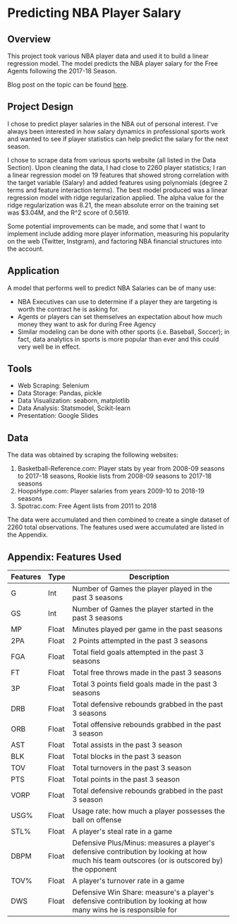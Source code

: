 # Predicting NBA Player Salary


## Overview

This project took various NBA player data and used it to build a linear regression model. The model predicts the NBA player salary for the Free Agents following the 2017-18 Season.

Blog post on the topic can be found [here]("https://datatostories.com/posts/2019/04/19/nba-salary-predictions/").

## Project Design

I chose to predict player salaries in the NBA out of personal interest. I've always been interested in how salary dynamics in professional sports work and wanted to see if player statistics can help predict the salary for the next season. 

I chose to scrape data from various sports website (all listed in the Data Section). Upon cleaning the data, I had close to 2260 player statistics; I ran a linear regression model on 19 features that showed strong correlation with the target variable (Salary) and added features using polynomials (degree 2 terms and feature interaction terms). The best model produced was a linear regression model with ridge regularization applied. The alpha value for the ridge regularization was 8.21, the mean absolute error on the training set was \$3.04M, and the R^2 score of 0.5619. 

Some potential improvements can be made, and some that I want to implement include adding more player information, measuring his popularity on the web (Twitter, Instgram), and factoring NBA financial structures into the account. 

## Application

A model that performs well to predict NBA Salaries can be of many use:

- NBA Executives can use to determine if a player they are targeting is worth the contract he is asking for.
- Agents or players can set themselves an expectation about how much money they want to ask for during Free Agency
- Similar modeling can be done with other sports (i.e. Baseball, Soccer); in fact, data analytics in sports is more popular than ever and this could very well be in effect.



## Tools

- Web Scraping: Selenium
- Data Storage: Pandas, pickle
- Data Visualization: seaborn, matplotlib
- Data Analysis: Statsmodel, Scikit-learn
- Presentation: Google Slides

## Data

The data was obtained by scraping the following websites:

1. Basketball-Reference.com: Player stats by year from 2008-09 seasons to 2017-18 seasons, Rookie lists from 2008-09 seasons to 2017-18 seasons
2. HoopsHype.com: Player salaries from years 2009-10 to 2018-19 seasons
3. Spotrac.com: Free Agent lists from 2011 to 2018

The data were accumulated and then combined to create a single dataset of 2260 total observations. The features used were accumulated are listed in the Appendix.

## Appendix: Features Used

| Features | Type         |  Description | 
| -------- | ------------ |------------- |
| G  | Int |Number of Games the player played in the past 3 seasons |
| GS  | Int |Number of Games the player started in the past 3 seasons|
| MP  | Float |Minutes played per game in the past seasons |
| 2PA  | Float | 2 Points attempted in the past 3 seasons |
| FGA  | Float | Total field goals attempted in the past 3 seasons |
| FT  | Float | Total free throws made in the past 3 seasons |
| 3P  | Float | Total 3 points field goals made in the past 3 seasons |
| DRB  | Float |Total defensive rebounds grabbed in the past 3 seasons |
| ORB  | Float |Total offensive rebounds grabbed in the past 3 season|
| AST  | Float |Total assists in the past 3 season|
| BLK  | Float |Total blocks in the past 3 season |
| TOV | Float |Total turnovers in the past 3 season|
| PTS  | Float |Total points in the past 3 season|
| VORP  | Float |Total defensive rebounds grabbed in the past 3 season |
| USG%  | Float | Usage rate: how much a player possesses the ball on offense|
| STL%  | Float | A player's steal rate in a game |
| DBPM  | Float | Defensive Plus/Minus: measures a player's defensive contribution by looking at how much his team outscores (or is outscored by) the opponent |
| TOV%  | Float |A player's turnover rate in a game |
| DWS  | Float |Defensive Win Share: measure's a player's defensive contribution by looking at how many wins he is responsible for |
